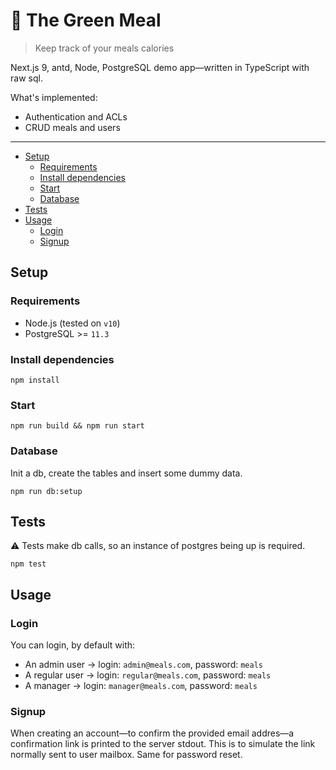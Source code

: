 # 🍒 The Green Meal

> Keep track of your meals calories

Next.js 9, antd, Node, PostgreSQL demo app—written in TypeScript with raw sql.

What's implemented:
- Authentication and ACLs
- CRUD meals and users

----

- [Setup](#setup)
  - [Requirements](#requirements)
  - [Install dependencies](#install)
  - [Start](#start)
  - [Database](#database)
- [Tests](#tests)
- [Usage](#usage)
  - [Login](#login)
  - [Signup](#signup)

## Setup

### Requirements

- Node.js (tested on `v10`)
- PostgreSQL >= `11.3`

### Install dependencies

```
npm install
```

### Start

```
npm run build && npm run start
```

### Database

Init a db, create the tables and insert some dummy data.

```
npm run db:setup
```

## Tests

⚠️ Tests make db calls, so an instance of postgres being up is required.

```
npm test
```

## Usage

### Login

You can login, by default with:

- An admin user → login: `admin@meals.com`, password: `meals`
- A regular user → login: `regular@meals.com`, password: `meals`
- A manager → login: `manager@meals.com`, password: `meals`

### Signup

When creating an account—to confirm the provided email addres—a confirmation link is printed to the server stdout. This is to simulate the link normally sent to user mailbox.
Same for password reset.

